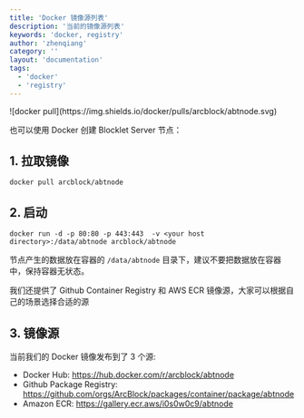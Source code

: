 ```yaml
---
title: 'Docker 镜像源列表'
description: '当前的镜像源列表'
keywords: 'docker, registry'
author: 'zhenqiang'
category: ''
layout: 'documentation'
tags:
  - 'docker'
  - 'registry'
---
```


<div className="inline-block">
![docker pull](https://img.shields.io/docker/pulls/arcblock/abtnode.svg)
</div>

也可以使用 Docker 创建 Blocklet Server 节点：

## 1. 拉取镜像

```shell
docker pull arcblock/abtnode
```

## 2. 启动

```shell
docker run -d -p 80:80 -p 443:443  -v <your host directory>:/data/abtnode arcblock/abtnode
```

节点产生的数据放在容器的 `/data/abtnode` 目录下，建议不要把数据放在容器中，保持容器无状态。

我们还提供了 Github Container Registry 和 AWS ECR 镜像源，大家可以根据自己的场景选择合适的源

## 3. 镜像源

当前我们的 Docker 镜像发布到了 3 个源:

- Docker Hub: https://hub.docker.com/r/arcblock/abtnode
- Github Package Registry: https://github.com/orgs/ArcBlock/packages/container/package/abtnode
- Amazon ECR: https://gallery.ecr.aws/i0s0w0c9/abtnode
